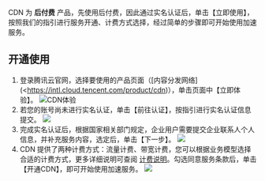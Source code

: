 CDN 为 **后付费** 产品，先使用后付费，因此通过实名认证后，单击【立即使用】，按照我们的指引进行服务开通、计费方式选择，经过简单的步骤即可开始使用加速服务。

## 开通使用
1. 登录腾讯云官网，选择要使用的产品页面（[内容分发网络](<https://intl.cloud.tencent.com/product/cdn)），单击页面中【立即体验】。
  ![CDN体验](https://main.qcloudimg.com/raw/c16b0957ae60425a22e8782d5573e90b.png)
2. 若您的账号尚未进行实名认证，单击【前往认证】，按指引进行实名认证信息提交。
     ![](https://main.qcloudimg.com/raw/187a59af8ce89fdb07a529cec510c7db.png)
3. 完成实名认证后，根据国家相关部门规定，企业用户需要提交企业联系人个人信息，并补充服务内容，选定后，单击【下一步】。
    ![](https://main.qcloudimg.com/raw/09e7631432e4d3759c83c9111bdf6545.png)
4. CDN 提供了两种计费方式：流量计费、带宽计费，您可以根据业务模型选择合适的计费方式，更多详细说明可查阅 [计费说明](https://intl.cloud.tencent.com/document/product/228/2949)。勾选同意服务条款后，单击【开通CDN】，即可开始使用加速服务。
    ![](https://main.qcloudimg.com/raw/317c8ed2a1fb281b27d9f17d562b9dfa.png)
